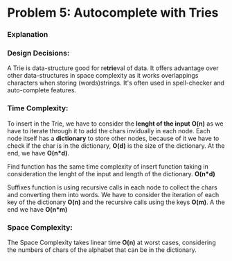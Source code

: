 # Problem 5: Autocomplete with Tries
### Explanation
### Design Decisions:
A Trie is data-structure good for re**trie**val of data.  It offers advantage over other data-structures in space complexity as it works overlappings characters when storing (words)strings. It's often used in spell-checker and auto-complete features.


### Time Complexity:
To insert in the Trie, we have to consider the **lenght of the input** **O(n)** as we have to iterate through it to add the chars invidually in each node. Each node itself has a **dictionary** to store other nodes, because of it we have to check if the char is in the dictionary, **O(d)** is the size of the dictionary. At the end, we have **O(n*d)**.  

Find function has the same time complexity of insert function taking in consideration the lenght of the input and length of the dictionary. **O(n*d)**

Suffixes function is using recursive calls in each node to collect the chars and converting them into words. We have to consider the iteration of each key of the dictionary **O(n)** and the recursive calls using the keys **O(m)**. A the end we have **O(n*m)**

### Space Complexity:
The Space Complexity takes linear time  **O(n)** at worst cases, considering the numbers of chars of the alphabet that can be in the dictionary.
